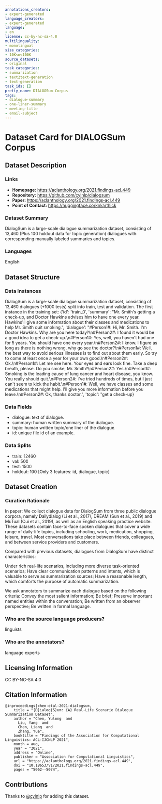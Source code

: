 ```yaml
---
annotations_creators:
- expert-generated
language_creators:
- expert-generated
language:
- en
license: cc-by-nc-sa-4.0
multilinguality:
- monolingual
size_categories:
- 10K<n<100K
source_datasets:
- original
task_categories:
- summarization
- text2text-generation
- text-generation
task_ids: []
pretty_name: DIALOGSum Corpus
tags:
- dialogue-summary
- one-liner-summary
- meeting-title
- email-subject
---
```

# Dataset Card for DIALOGSum Corpus
## Dataset Description
### Links
- **Homepage:** https://aclanthology.org/2021.findings-acl.449
- **Repository:** https://github.com/cylnlp/dialogsum
- **Paper:** https://aclanthology.org/2021.findings-acl.449
- **Point of Contact:** https://huggingface.co/knkarthick

### Dataset Summary
DialogSum is a large-scale dialogue summarization dataset, consisting of 13,460 (Plus 100 holdout data for topic generation) dialogues with corresponding manually labeled summaries and topics.
### Languages
English

## Dataset Structure
### Data Instances
DialogSum is a large-scale dialogue summarization dataset, consisting of 13,460 dialogues (+1000 tests) split into train, test and validation.
The first instance in the training set:
{'id': 'train_0', 'summary': "Mr. Smith's getting a check-up, and Doctor Hawkins advises him to have one every year. Hawkins'll give some information about their classes and medications to help Mr. Smith quit smoking.", 'dialogue': "#Person1#: Hi, Mr. Smith. I'm Doctor Hawkins. Why are you here today?\n#Person2#: I found it would be a good idea to get a check-up.\n#Person1#: Yes, well, you haven't had one for 5 years. You should have one every year.\n#Person2#: I know. I figure as long as there is nothing wrong, why go see the doctor?\n#Person1#: Well, the best way to avoid serious illnesses is to find out about them early. So try to come at least once a year for your own good.\n#Person2#: Ok.\n#Person1#: Let me see here. Your eyes and ears look fine. Take a deep breath, please. Do you smoke, Mr. Smith?\n#Person2#: Yes.\n#Person1#: Smoking is the leading cause of lung cancer and heart disease, you know. You really should quit.\n#Person2#: I've tried hundreds of times, but I just can't seem to kick the habit.\n#Person1#: Well, we have classes and some medications that might help. I'll give you more information before you leave.\n#Person2#: Ok, thanks doctor.", 'topic': "get a check-up}
### Data Fields
- dialogue: text of dialogue.
- summary: human written summary of the dialogue.
- topic: human written topic/one liner of the dialogue.
- id: unique file id of an example.

### Data Splits
- train: 12460
- val: 500
- test: 1500
- holdout: 100 [Only 3 features: id, dialogue, topic]

## Dataset Creation
### Curation Rationale
In paper:
We collect dialogue data for DialogSum from three public dialogue corpora, namely Dailydialog (Li et al., 2017), DREAM (Sun et al., 2019) and MuTual (Cui et al., 2019), as well as an English speaking practice website. These datasets contain face-to-face spoken dialogues that cover a wide range of daily-life topics, including schooling, work, medication, shopping, leisure, travel. Most conversations take place between friends, colleagues, and between service providers and customers.

Compared with previous datasets, dialogues from DialogSum have distinct characteristics:

Under rich real-life scenarios, including more diverse task-oriented scenarios;
Have clear communication patterns and intents, which is valuable to serve as summarization sources;
Have a reasonable length, which comforts the purpose of automatic summarization.

We ask annotators to summarize each dialogue based on the following criteria:
Convey the most salient information;
Be brief;
Preserve important named entities within the conversation;
Be written from an observer perspective;
Be written in formal language.
### Who are the source language producers?
linguists
### Who are the annotators?
language experts

## Licensing Information
CC BY-NC-SA 4.0
## Citation Information
```
@inproceedings{chen-etal-2021-dialogsum,
    title = "{D}ialog{S}um: {A} Real-Life Scenario Dialogue Summarization Dataset",
    author = "Chen, Yulong  and
      Liu, Yang  and
      Chen, Liang  and
      Zhang, Yue",
    booktitle = "Findings of the Association for Computational Linguistics: ACL-IJCNLP 2021",
    month = aug,
    year = "2021",
    address = "Online",
    publisher = "Association for Computational Linguistics",
    url = "https://aclanthology.org/2021.findings-acl.449",
    doi = "10.18653/v1/2021.findings-acl.449",
    pages = "5062--5074",
```
## Contributions
Thanks to [@cylnlp](https://github.com/cylnlp) for adding this dataset.